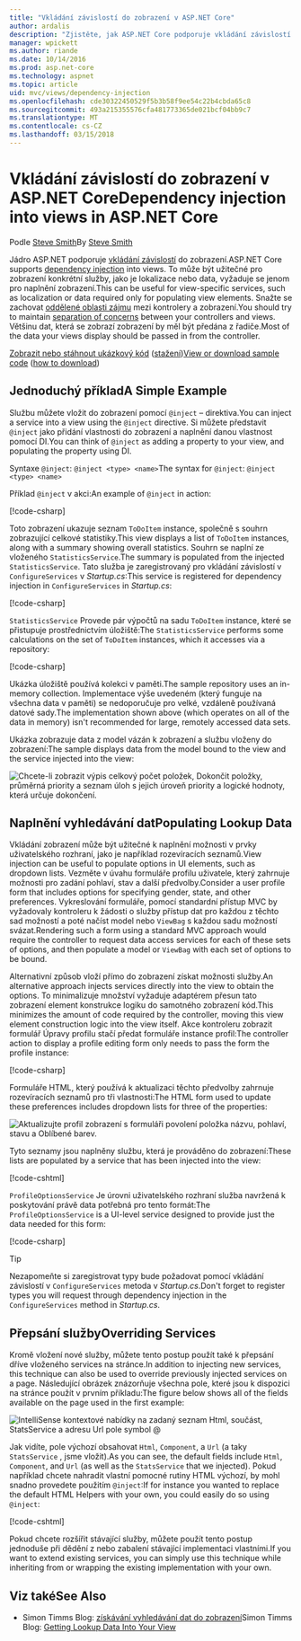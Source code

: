 ```yaml
---
title: "Vkládání závislostí do zobrazení v ASP.NET Core"
author: ardalis
description: "Zjistěte, jak ASP.NET Core podporuje vkládání závislostí do zobrazení MVC."
manager: wpickett
ms.author: riande
ms.date: 10/14/2016
ms.prod: asp.net-core
ms.technology: aspnet
ms.topic: article
uid: mvc/views/dependency-injection
ms.openlocfilehash: cde30322450529f5b3b58f9ee54c22b4cbda65c8
ms.sourcegitcommit: 493a215355576cfa481773365de021bcf04bb9c7
ms.translationtype: MT
ms.contentlocale: cs-CZ
ms.lasthandoff: 03/15/2018
---
```

# <a name="dependency-injection-into-views-in-aspnet-core"></a><span data-ttu-id="e2176-103">Vkládání závislostí do zobrazení v ASP.NET Core</span><span class="sxs-lookup"><span data-stu-id="e2176-103">Dependency injection into views in ASP.NET Core</span></span>

<span data-ttu-id="e2176-104">Podle [Steve Smith](https://ardalis.com/)</span><span class="sxs-lookup"><span data-stu-id="e2176-104">By [Steve Smith](https://ardalis.com/)</span></span>

<span data-ttu-id="e2176-105">Jádro ASP.NET podporuje [vkládání závislostí](xref:fundamentals/dependency-injection) do zobrazení.</span><span class="sxs-lookup"><span data-stu-id="e2176-105">ASP.NET Core supports [dependency injection](xref:fundamentals/dependency-injection) into views.</span></span> <span data-ttu-id="e2176-106">To může být užitečné pro zobrazení konkrétní služby, jako je lokalizace nebo data, vyžaduje se jenom pro naplnění zobrazení.</span><span class="sxs-lookup"><span data-stu-id="e2176-106">This can be useful for view-specific services, such as localization or data required only for populating view elements.</span></span> <span data-ttu-id="e2176-107">Snažte se zachovat [oddělené oblasti zájmu](http://deviq.com/separation-of-concerns/) mezi kontrolery a zobrazení.</span><span class="sxs-lookup"><span data-stu-id="e2176-107">You should try to maintain [separation of concerns](http://deviq.com/separation-of-concerns/) between your controllers and views.</span></span> <span data-ttu-id="e2176-108">Většinu dat, která se zobrazí zobrazení by měl být předána z řadiče.</span><span class="sxs-lookup"><span data-stu-id="e2176-108">Most of the data your views display should be passed in from the controller.</span></span>

<span data-ttu-id="e2176-109">[Zobrazit nebo stáhnout ukázkový kód](https://github.com/aspnet/Docs/tree/master/aspnetcore/mvc/views/dependency-injection/sample) ([stažení](xref:tutorials/index#how-to-download-a-sample))</span><span class="sxs-lookup"><span data-stu-id="e2176-109">[View or download sample code](https://github.com/aspnet/Docs/tree/master/aspnetcore/mvc/views/dependency-injection/sample) ([how to download](xref:tutorials/index#how-to-download-a-sample))</span></span>

## <a name="a-simple-example"></a><span data-ttu-id="e2176-110">Jednoduchý příklad</span><span class="sxs-lookup"><span data-stu-id="e2176-110">A Simple Example</span></span>

<span data-ttu-id="e2176-111">Službu můžete vložit do zobrazení pomocí `@inject` – direktiva.</span><span class="sxs-lookup"><span data-stu-id="e2176-111">You can inject a service into a view using the `@inject` directive.</span></span> <span data-ttu-id="e2176-112">Si můžete představit `@inject` jako přidání vlastnosti do zobrazení a naplnění danou vlastnost pomocí DI.</span><span class="sxs-lookup"><span data-stu-id="e2176-112">You can think of `@inject` as adding a property to your view, and populating the property using DI.</span></span>

<span data-ttu-id="e2176-113">Syntaxe `@inject`: `@inject <type> <name>`</span><span class="sxs-lookup"><span data-stu-id="e2176-113">The syntax for `@inject`: `@inject <type> <name>`</span></span>

<span data-ttu-id="e2176-114">Příklad `@inject` v akci:</span><span class="sxs-lookup"><span data-stu-id="e2176-114">An example of `@inject` in action:</span></span>

[!code-csharp[](../../mvc/views/dependency-injection/sample/src/ViewInjectSample/Views/ToDo/Index.cshtml?highlight=4,5,15,16,17)]

<span data-ttu-id="e2176-115">Toto zobrazení ukazuje seznam `ToDoItem` instance, společně s souhrn zobrazující celkové statistiky.</span><span class="sxs-lookup"><span data-stu-id="e2176-115">This view displays a list of `ToDoItem` instances, along with a summary showing overall statistics.</span></span> <span data-ttu-id="e2176-116">Souhrn se naplní ze vloženého `StatisticsService`.</span><span class="sxs-lookup"><span data-stu-id="e2176-116">The summary is populated from the injected `StatisticsService`.</span></span> <span data-ttu-id="e2176-117">Tato služba je zaregistrovaný pro vkládání závislostí v `ConfigureServices` v *Startup.cs*:</span><span class="sxs-lookup"><span data-stu-id="e2176-117">This service is registered for dependency injection in `ConfigureServices` in *Startup.cs*:</span></span>

[!code-csharp[](../../mvc/views/dependency-injection/sample/src/ViewInjectSample/Startup.cs?highlight=6,7&range=15-22)]

<span data-ttu-id="e2176-118">`StatisticsService` Provede pár výpočtů na sadu `ToDoItem` instance, které se přistupuje prostřednictvím úložiště:</span><span class="sxs-lookup"><span data-stu-id="e2176-118">The `StatisticsService` performs some calculations on the set of `ToDoItem` instances, which it accesses via a repository:</span></span>

[!code-csharp[](../../mvc/views/dependency-injection/sample/src/ViewInjectSample/Model/Services/StatisticsService.cs?highlight=15,20,26)]

<span data-ttu-id="e2176-119">Ukázka úložiště používá kolekci v paměti.</span><span class="sxs-lookup"><span data-stu-id="e2176-119">The sample repository uses an in-memory collection.</span></span> <span data-ttu-id="e2176-120">Implementace výše uvedeném (který funguje na všechna data v paměti) se nedoporučuje pro velké, vzdáleně používaná datové sady.</span><span class="sxs-lookup"><span data-stu-id="e2176-120">The implementation shown above (which operates on all of the data in memory) isn't recommended for large, remotely accessed data sets.</span></span>

<span data-ttu-id="e2176-121">Ukázka zobrazuje data z model vázán k zobrazení a službu vloženy do zobrazení:</span><span class="sxs-lookup"><span data-stu-id="e2176-121">The sample displays data from the model bound to the view and the service injected into the view:</span></span>

![Chcete-li zobrazit výpis celkový počet položek, Dokončit položky, průměrná priority a seznam úloh s jejich úroveň priority a logické hodnoty, která určuje dokončení.](dependency-injection/_static/screenshot.png)

## <a name="populating-lookup-data"></a><span data-ttu-id="e2176-123">Naplnění vyhledávání dat</span><span class="sxs-lookup"><span data-stu-id="e2176-123">Populating Lookup Data</span></span>

<span data-ttu-id="e2176-124">Vkládání zobrazení může být užitečné k naplnění možnosti v prvky uživatelského rozhraní, jako je například rozevíracích seznamů.</span><span class="sxs-lookup"><span data-stu-id="e2176-124">View injection can be useful to populate options in UI elements, such as dropdown lists.</span></span> <span data-ttu-id="e2176-125">Vezměte v úvahu formuláře profilu uživatele, který zahrnuje možnosti pro zadání pohlaví, stav a další předvolby.</span><span class="sxs-lookup"><span data-stu-id="e2176-125">Consider a user profile form that includes options for specifying gender, state, and other preferences.</span></span> <span data-ttu-id="e2176-126">Vykreslování formuláře, pomocí standardní přístup MVC by vyžadovaly kontroleru k žádosti o služby přístup dat pro každou z těchto sad možností a poté načíst model nebo `ViewBag` s každou sadu možností svázat.</span><span class="sxs-lookup"><span data-stu-id="e2176-126">Rendering such a form using a standard MVC approach would require the controller to request data access services for each of these sets of options, and then populate a model or `ViewBag` with each set of options to be bound.</span></span>

<span data-ttu-id="e2176-127">Alternativní způsob vloží přímo do zobrazení získat možnosti služby.</span><span class="sxs-lookup"><span data-stu-id="e2176-127">An alternative approach injects services directly into the view to obtain the options.</span></span> <span data-ttu-id="e2176-128">To minimalizuje množství vyžaduje adaptérem přesun tato zobrazení element konstrukce logiku do samotného zobrazení kód.</span><span class="sxs-lookup"><span data-stu-id="e2176-128">This minimizes the amount of code required by the controller, moving this view element construction logic into the view itself.</span></span> <span data-ttu-id="e2176-129">Akce kontroleru zobrazit formulář Úpravy profilu stačí předat formuláře instance profil:</span><span class="sxs-lookup"><span data-stu-id="e2176-129">The controller action to display a profile editing form only needs to pass the form the profile instance:</span></span>

[!code-csharp[](../../mvc/views/dependency-injection/sample/src/ViewInjectSample/Controllers/ProfileController.cs?highlight=9,19)]

<span data-ttu-id="e2176-130">Formuláře HTML, který používá k aktualizaci těchto předvolby zahrnuje rozevíracích seznamů pro tři vlastnosti:</span><span class="sxs-lookup"><span data-stu-id="e2176-130">The HTML form used to update these preferences includes dropdown lists for three of the properties:</span></span>

![Aktualizujte profil zobrazení s formuláři povolení položka názvu, pohlaví, stavu a Oblíbené barev.](dependency-injection/_static/updateprofile.png)

<span data-ttu-id="e2176-132">Tyto seznamy jsou naplněny službu, která je prováděno do zobrazení:</span><span class="sxs-lookup"><span data-stu-id="e2176-132">These lists are populated by a service that has been injected into the view:</span></span>

[!code-cshtml[](../../mvc/views/dependency-injection/sample/src/ViewInjectSample/Views/Profile/Index.cshtml?highlight=4,16,17,21,22,26,27)]

<span data-ttu-id="e2176-133">`ProfileOptionsService` Je úrovni uživatelského rozhraní služba navržená k poskytování právě data potřebná pro tento formát:</span><span class="sxs-lookup"><span data-stu-id="e2176-133">The `ProfileOptionsService` is a UI-level service designed to provide just the data needed for this form:</span></span>

[!code-csharp[](../../mvc/views/dependency-injection/sample/src/ViewInjectSample/Model/Services/ProfileOptionsService.cs?highlight=7,13,24)]

>[!TIP]
> <span data-ttu-id="e2176-134">Nezapomeňte si zaregistrovat typy bude požadovat pomocí vkládání závislostí v `ConfigureServices` metoda v *Startup.cs*.</span><span class="sxs-lookup"><span data-stu-id="e2176-134">Don't forget to register types you will request through dependency injection in the  `ConfigureServices` method in *Startup.cs*.</span></span>

## <a name="overriding-services"></a><span data-ttu-id="e2176-135">Přepsání služby</span><span class="sxs-lookup"><span data-stu-id="e2176-135">Overriding Services</span></span>

<span data-ttu-id="e2176-136">Kromě vložení nové služby, můžete tento postup použít také k přepsání dříve vloženého services na stránce.</span><span class="sxs-lookup"><span data-stu-id="e2176-136">In addition to injecting new services, this technique can also be used to override previously injected services on a page.</span></span> <span data-ttu-id="e2176-137">Následující obrázek znázorňuje všechna pole, které jsou k dispozici na stránce použít v prvním příkladu:</span><span class="sxs-lookup"><span data-stu-id="e2176-137">The figure below shows all of the fields available on the page used in the first example:</span></span>

![IntelliSense kontextové nabídky na zadaný seznam Html, součást, StatsService a adresu Url pole symbol @](dependency-injection/_static/razor-fields.png)

<span data-ttu-id="e2176-139">Jak vidíte, pole výchozí obsahovat `Html`, `Component`, a `Url` (a taky `StatsService` , jsme vložit).</span><span class="sxs-lookup"><span data-stu-id="e2176-139">As you can see, the default fields include `Html`, `Component`, and `Url` (as well as the `StatsService` that we injected).</span></span> <span data-ttu-id="e2176-140">Pokud například chcete nahradit vlastní pomocné rutiny HTML výchozí, by mohl snadno provedete použitím `@inject`:</span><span class="sxs-lookup"><span data-stu-id="e2176-140">If for instance you wanted to replace the default HTML Helpers with your own, you could easily do so using `@inject`:</span></span>

[!code-cshtml[](../../mvc/views/dependency-injection/sample/src/ViewInjectSample/Views/Helper/Index.cshtml?highlight=3,11)]

<span data-ttu-id="e2176-141">Pokud chcete rozšířit stávající služby, můžete použít tento postup jednoduše při dědění z nebo zabalení stávající implementaci vlastními.</span><span class="sxs-lookup"><span data-stu-id="e2176-141">If you want to extend existing services, you can simply use this technique while inheriting from or wrapping the existing implementation with your own.</span></span>

## <a name="see-also"></a><span data-ttu-id="e2176-142">Viz také</span><span class="sxs-lookup"><span data-stu-id="e2176-142">See Also</span></span>

* <span data-ttu-id="e2176-143">Simon Timms Blog: [získávání vyhledávání dat do zobrazení](http://blog.simontimms.com/2015/06/09/getting-lookup-data-into-you-view/)</span><span class="sxs-lookup"><span data-stu-id="e2176-143">Simon Timms Blog: [Getting Lookup Data Into Your View](http://blog.simontimms.com/2015/06/09/getting-lookup-data-into-you-view/)</span></span>
